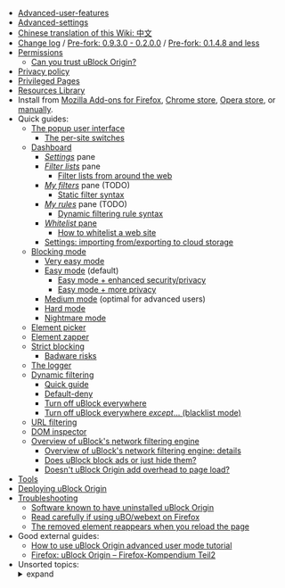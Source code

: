 - [Advanced-user-features](./Advanced-user-features)
- [Advanced-settings](./Advanced-settings)
- [Chinese translation of this Wiki: 中文](https://github.com/fang5566/uBlock/wiki/Home)
- [Change log](https://github.com/gorhill/uBlock/releases) / [Pre-fork: 0.9.3.0 - 0.2.0.0](https://github.com/chrisaljoudi/uBlock/releases) / [Pre-fork: 0.1.4.8 and less](./Change-log)
- [Permissions](./Permissions)
    - [Can you trust uBlock Origin?](./Can-you-trust-uBlock-Origin%3F)
- [Privacy policy](./Privacy-policy)
- [Privileged Pages](./Privileged-Pages)
- [Resources Library](./Resources-Library)
- Install from [Mozilla Add-ons for Firefox](https://addons.mozilla.org/firefox/addon/ublock-origin/), [Chrome store](https://chrome.google.com/webstore/detail/ublock-origin/cjpalhdlnbpafiamejdnhcphjbkeiagm), [Opera store](https://addons.opera.com/en-gb/extensions/details/ublock/), or [manually](https://github.com/gorhill/uBlock/tree/master/dist#install).
- Quick guides:
    - [The popup user interface](./Quick-guide:-popup-user-interface)
        - [The per-site switches](./Per-site-switches)
    - [Dashboard](./Dashboard)
        - [_Settings_](./Dashboard:-Settings) pane
        - [_Filter lists_](./Dashboard:-Filter-lists) pane
            - [Filter lists from around the web](./Filter-lists-from-around-the-web)
        - [_My filters_](./Dashboard:-My-filters) pane (TODO)
            - [Static filter syntax](./Static-filter-syntax)
        - [_My rules_](./Dashboard:-My-rules) pane (TODO)
            - [Dynamic filtering rule syntax](./Dynamic-filtering:-rule-syntax)
        - [_Whitelist_ pane](./Dashboard:-Whitelist)
            - [How to whitelist a web site](./How-to-whitelist-a-web-site)
        - [Settings: importing from/exporting to cloud storage](./Cloud-storage)
    - [Blocking mode](./Blocking-mode)
        - [Very easy mode](./Blocking-mode:-very-easy-mode)
        - [Easy mode](./Blocking-mode:-easy-mode) (default)
            - [Easy mode + enhanced security/privacy](./Dynamic-filtering:-Benefits-of-blocking-3rd-party-iframe-tags)
            - [Easy mode + more privacy](./Dynamic-filtering:-to-easily-reduce-privacy-exposure)
        - [Medium mode](./Blocking-mode:-medium-mode) (optimal for advanced users)
        - [Hard mode](./Blocking-mode:-hard-mode)
        - [Nightmare mode](./Blocking-mode:-nightmare-mode)
    - [Element picker](./Element-picker)
    - [Element zapper](./Element-zapper)
    - [Strict blocking](./Strict-blocking)
        - [Badware risks](./Badware-risks)
    - [The logger](./The-logger)
    - [Dynamic filtering](./Dynamic-filtering)
        - [Quick guide](./Dynamic-filtering:-quick-guide)
        - [Default-deny](./Dynamic-filtering:-default-deny)
        - [Turn off uBlock everywhere](./Dynamic-filtering:-turn-off-uBlock-everywhere)
        - [Turn off uBlock everywhere _except_... (blacklist mode)](./Dynamic-filtering:-turn-off-uBlock-everywhere-except)
    - [URL filtering](./Dynamic-URL-filtering)
    - [DOM inspector](./DOM-inspector)
    - [Overview of uBlock's network filtering engine](./Overview-of-uBlock's-network-filtering-engine)
        - [Overview of uBlock's network filtering engine: details](./Overview-of-uBlock's-network-filtering-engine:-details)
        - [Does uBlock block ads or just hide them?](./Does-uBlock-block-ads-or-just-hide-them%3F)
        - [Doesn't uBlock Origin add overhead to page load?](./Doesn't-uBlock-Origin-add-overhead-to-page-load%3F)
- [Tools](./Tools)
- [Deploying uBlock Origin](./Deploying-uBlock-Origin)
- [Troubleshooting](./Troubleshooting)
    - [Software known to have uninstalled uBlock Origin](./Software-known-to-have-uninstalled-uBlock-Origin)
    - [Read carefully if using uBO/webext on Firefox](./Firefox-WebExtensions)
    - [The removed element reappears when you reload the page](./Element-picker#the-removed-element-reappears-when-you-reload-the-page)
- Good external guides:
    - [How to use uBlock Origin advanced user mode tutorial](https://www.youtube.com/watch?v=2lisQQmWQkY)
    - [Firefox: uBlock Origin – Firefox-Kompendium Teil2](https://www.kuketz-blog.de/firefox-ublock-origin-firefox-kompendium-teil2/)
- Unsorted topics: <details><summary>expand</summary>
    - [Privacy stuff](./Privacy-stuff)
    - [Tricks and tips waterfall](./Tips-and-tricks-waterfall)
    - [How to ...](./How-to-...)
    - [Memory footprint: what happens inside uBlock after installation](./Memory-footprint:-what-happens-inside-uBlock-after-installation)
    - [uBlock vs. ABP: efficiency compared](./uBlock-vs.-ABP:-efficiency-compared)
    - [Own memory usage: benchmarks over time](./Own-memory-usage:-benchmarks-over-time)
    - [Contributed memory usage: benchmarks over time](./Contributed-memory-usage:-benchmarks-over-time)
    - [Counterpoint: Who care about efficiency, I have 8 GB and/or a quad-core CPU](./Who-cares-about-efficiency,-I-have-8-GB-and%7Cor-a-quad-core-CPU)
    - [Myth: uBlock consumes over 80MB](./Myth:-uBlock-consumes-over-80MB)
    - [Myth: uBlock is just slightly less resource intensive than Adblock Plus](./Myth:-uBlock-is-just-slightly-less-resource-intensive-than-Adblock-Plus)
    - [Counterpoints: unsorted](./Counterarguments)
    - [uBlock and others: Blocking ads, trackers, malwares](./uBlock-and-others:-Blocking-ads,-trackers,-malwares)
    - [About "This other extension reports more stuff blocked!"](./About-%22This-other-extension-reports-more-stuff-blocked!%22)
    - [Various videos showing side by side comparison of the load speed of complex sites](./Various-videos-showing-side-by-side-comparison-of-the-load-speed-of-complex-sites)
    - [Why don't you accept donations?](./Why-don't-you-accept-donations%3F)
    - [Reference description of uBO in various extensions stores](./Reference-description-of-uBO-in-various-extensions-stores)
</details>